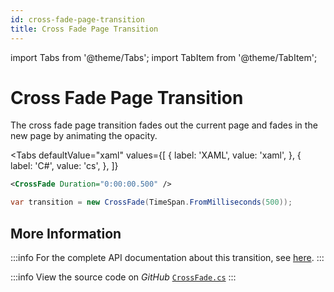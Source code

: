 ```yaml
---
id: cross-fade-page-transition
title: Cross Fade Page Transition
---
```


import Tabs from '@theme/Tabs';
import TabItem from '@theme/TabItem';

# Cross Fade Page Transition

The cross fade page transition fades out the current page and fades in the new page by animating the opacity.

<Tabs
  defaultValue="xaml"
  values={[
      { label: 'XAML', value: 'xaml', },
      { label: 'C#', value: 'cs', },
  ]}
>
<TabItem value="xaml">

```xml
<CrossFade Duration="0:00:00.500" />
```

</TabItem>
<TabItem value="cs">

```cs
var transition = new CrossFade(TimeSpan.FromMilliseconds(500));
```
</TabItem>  

</Tabs>

## More Information

:::info
For the complete API documentation about this transition, see [here](https://api-docs.avaloniaui.net/docs/T_Avalonia_Animation_PageSlide).
:::

:::info
View the source code on _GitHub_ [`CrossFade.cs`](https://github.com/AvaloniaUI/Avalonia/blob/master/src/Avalonia.Base/Animation/CrossFade.cs)
:::
